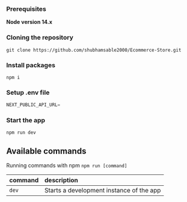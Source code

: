 

### Prerequisites

**Node version 14.x**

### Cloning the repository

```shell
git clone https://github.com/shubhamsable2000/Ecommerce-Store.git
```

### Install packages

```shell
npm i
```

### Setup .env file


```js
NEXT_PUBLIC_API_URL=
```


### Start the app

```shell
npm run dev
```

## Available commands

Running commands with npm `npm run [command]`

| command         | description                              |
| :-------------- | :--------------------------------------- |
| `dev`           | Starts a development instance of the app |
